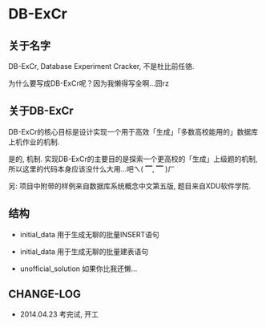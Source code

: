 DB-ExCr
=======

## 关于名字 ##

DB-ExCr, Database Experiment Cracker, 不是杜比前任铬.

为什么要写成DB-ExCr呢？因为我懒得写全啊...囧rz

## 关于DB-ExCr ##

DB-ExCr的核心目标是设计实现一个用于高效「生成」「多数高校能用的」数据库上机作业的机制.

是的, 机制. 实现DB-ExCr的主要目的是探索一个更高校的「生成」上级题的机制, 
所以这里的代码本身应该没什么大用...吧ㄟ( ▔, ▔ )ㄏ

另: 项目中附带的样例来自数据库系统概念中文第五版, 题目来自XDU软件学院.

## 结构 ##

+ initial_data
    用于生成无聊的批量INSERT语句

+ initial_data
    用于生成无聊的批量建表语句

+ unofficial_solution
    如果你比我还懒...

## CHANGE-LOG ##

+ 2014.04.23
  考完试, 开工
